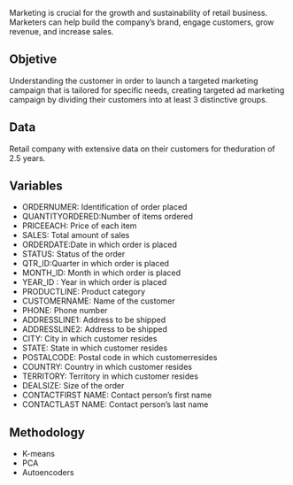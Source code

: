 
Marketing is crucial for the growth and sustainability of retail business. Marketers can help build the company’s brand, engage
customers, grow revenue, and increase sales.


## Objetive
Understanding the customer in order to launch a targeted marketing campaign that is tailored for specific needs, creating targeted ad marketing campaign by dividing their customers into at least 3 distinctive groups.


## Data 
Retail company with extensive data on their customers for theduration of 2.5 years.


## Variables
- ORDERNUMER: Identification of order placed
- QUANTITYORDERED:Number of items ordered
- PRICEEACH: Price of each item
- SALES: Total amount of sales
- ORDERDATE:Date in which order is placed
- STATUS: Status of the order
- QTR_ID:Quarter in which order is placed
- MONTH_ID: Month in which order is placed
- YEAR_ID : Year in which order is placed
- PRODUCTLINE: Product category
- CUSTOMERNAME: Name of the customer
- PHONE: Phone number
- ADDRESSLINE1: Address to be shipped
- ADDRESSLINE2: Address to be shipped
- CITY: City in which customer resides
- STATE: State in which customer resides
- POSTALCODE: Postal code in which customerresides
- COUNTRY: Country in which customer resides
- TERRITORY: Territory in which customer resides
- DEALSIZE: Size of the order
- CONTACTFIRST NAME: Contact person’s first name
- CONTACTLAST NAME: Contact person’s last name


## Methodology
- K-means
- PCA
- Autoencoders
